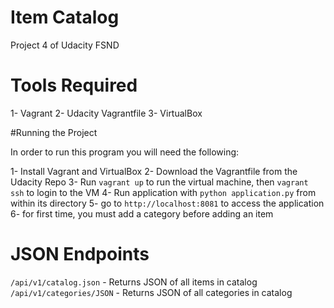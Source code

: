 # Item Catalog

Project 4 of Udacity FSND

# Tools Required

1- Vagrant
2- Udacity Vagrantfile
3- VirtualBox

#Running the Project

In order to run this program you will need the following:

1- Install Vagrant and VirtualBox
2- Download the Vagrantfile from the Udacity Repo
3- Run `vagrant up` to run the virtual machine, then `vagrant ssh` to login to the VM
4- Run application with `python application.py` from within its directory
5- go to `http://localhost:8081` to access the application
6- for first time, you must add a category before adding an item

# JSON Endpoints
`/api/v1/catalog.json` - Returns JSON of all items in catalog
`/api/v1/categories/JSON` - Returns JSON of all categories in catalog